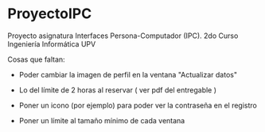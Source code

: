 # ProyectoIPC
Proyecto asignatura Interfaces Persona-Computador (IPC). 2do Curso Ingeniería Informática UPV

Cosas que faltan:

- Poder cambiar la imagen de perfil en la ventana "Actualizar datos"

- Lo del límite de 2 horas al reservar ( ver pdf del entregable )

- Poner un icono (por ejemplo) para poder ver la contraseña en el registro

- Poner un límite al tamaño mínimo de cada ventana
